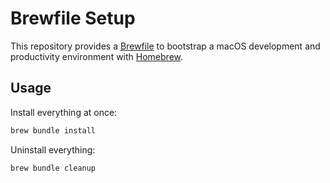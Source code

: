 # Brewfile Setup

This repository provides a [Brewfile](./Brewfile) to bootstrap a macOS development and productivity environment with [Homebrew](https://brew.sh).

## Usage

Install everything at once:

```bash
brew bundle install
```

Uninstall everything:

```bash
brew bundle cleanup
```

